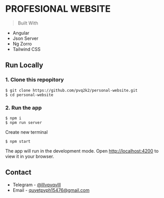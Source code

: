 # PROFESIONAL WEBSITE

> Built With

- Angular
- Json Server
- Ng Zorro
- Tailwind CSS

## Run Locally

### 1. Clone this repopitory

```
$ git clone https://github.com/pvq2k2/personal-website.git 
$ cd personal-website
```

### 2. Run the app

```
$ npm i
$ npm run server
```

Create new terminal

```
$ npm start
```

The app will run in the development mode.
Open [http://localhost:4200](http://localhost:4200) to view it in your browser.

## Contact

- Telegram - [@lllvpvqvlll](https://t.me/lllvpvqvlll)
- Email - quyetpvph15476@gmail.com